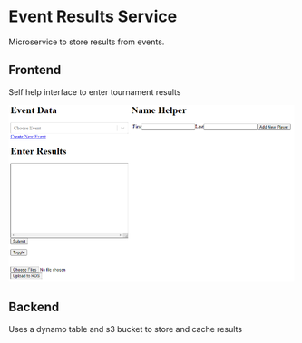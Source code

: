 # Event Results Service

Microservice to store results from events.

## Frontend
Self help interface to enter tournament results

![Preview](preview.png)  

## Backend
Uses a dynamo table and s3 bucket to store and cache results
